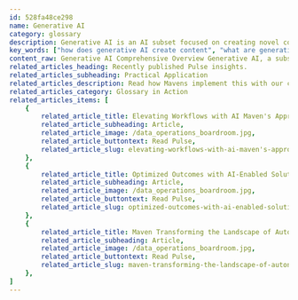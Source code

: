 ```yaml
---
id: 528fa48ce298
name: Generative AI
category: glossary
description: Generative AI is an AI subset focused on creating novel content, such as text and images, using deep learning techniques and neural networks to replicate human-like creativity and streamline business operations.
key_words: ["how does generative AI create content", "what are generative AI applications in business", "can generative AI replace human creativity", "what is the role of large language models in AI", "how does generative AI affect marketing strategies", "what industries benefit most from generative AI", "how does generative AI enhance customer relationship management", "what are the ethical considerations of generative AI", "what is the difference between deep learning and generative AI", "how can generative AI improve supply chain management"]
content_raw: Generative AI Comprehensive Overview Generative AI, a subset of artificial intelligence, operates with the purpose of creating new content such as text, images, videos, 3D renderings, music and more. It relies on complex algorithms and models that seek to emulate human like creative processes. A significant component of generative AI is the large language model (LLM). Trained on a vast amount of text data, LLM specializes in producing human-like text by predicting the subsequent word in a sequence. This functionality enables it to develop diverse, unique content, including crafted narratives, essays, or responses to queries, based on input. Fundamentally different from traditional AI systems that utilize rule-based programming to predict and classify data or automate tasks, generative AI employs advanced deep learning techniques, specifically neural networks, to learn patterns and structures within data, and then generate novel, context-relevant outputs autonomously. Although deep learning is a cornerstone of generative AI, it is not synonymous. Utilizing multi-layered artificial neural networks, deep learning represents a broader range of applications, while generative AI focuses on content creation. Generative AI owes a large part of its global democratization to its ability to interact responsively with human-like language, allowing it to answer queries and generate text responses. This accessibility resulted in a record-breaking adoption when OpenAI launched its chatbot, ChatGPT, in late 2022. Generative AI is recognized for its potential to disrupt industries and sectors worldwide. Future-leaning businesses taking advantage of the technology can leverage its advanced algorithms for competitive advantage. The benefits of deploying generative AI in economically viable ways are manifold, from delivering richer insights at a faster pace for better decision-making, accelerating go-to-market experiences, increasing software development productivity, to supercharging marketing and sales. Industries that have reap the benefit of generative AI include agriculture, automotive, financial services, health and life sciences, manufacturing, and marketing. As generative AI continues to unfold, it creates vast potentials, altering partnerships and dynamically changing business operations. Companies can now optimize workflows and achieve flexibility in various aspects from supply chain management to customer relationship management. Moreover, generative AI can complement human work, act as a smart virtual assistant, identify inaccuracies and biases, enhancing employee engagement and productivity. However, generative AI also ushers in a new ethical frontier. Matters ranging from biased algorithms to privacy concerns necessitate the responsible implementation of AI systems and Maven Technologies reinforces this by prioritizing responsible AI. In essence, generative AI delivers value for businesses, making it essential in the modern world, unlocking productivity with solutions tailored to each organization's needs and implemented by experienced professionals at Maven Technologies.
related_articles_heading: Recently published Pulse insights.
related_articles_subheading: Practical Application
related_articles_description: Read how Mavens implement this with our clients.
related_articles_category: Glossary in Action
related_articles_items: [
	{
		related_article_title: Elevating Workflows with AI Maven's Approach,
		related_article_subheading: Article,
		related_article_image: /data_operations_boardroom.jpg,
		related_article_buttontext: Read Pulse,
		related_article_slug: elevating-workflows-with-ai-maven's-approach
	},
	{
		related_article_title: Optimized Outcomes with AI-Enabled Solutions,
		related_article_subheading: Article,
		related_article_image: /data_operations_boardroom.jpg,
		related_article_buttontext: Read Pulse,
		related_article_slug: optimized-outcomes-with-ai-enabled-solutions
	},
	{
		related_article_title: Maven Transforming the Landscape of Autonomous Vehicles,
		related_article_subheading: Article,
		related_article_image: /data_operations_boardroom.jpg,
		related_article_buttontext: Read Pulse,
		related_article_slug: maven-transforming-the-landscape-of-autonomous-vehicles
	},
]
---
```

